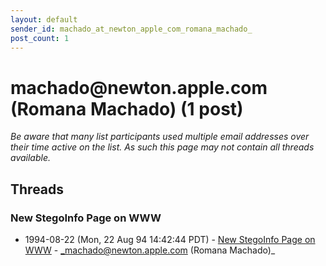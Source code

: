 ```yaml
---
layout: default
sender_id: machado_at_newton_apple_com_romana_machado_
post_count: 1
---
```


# machado<span>@</span>newton.apple.com (Romana Machado) (1 post)

_Be aware that many list participants used multiple email addresses over their time active on the list. As such this page may not contain all threads available._

## Threads

### New StegoInfo Page on WWW
+ 1994-08-22 (Mon, 22 Aug 94 14:42:44 PDT) - [New StegoInfo Page on WWW](/archive/1994/08/b9a16909f6471ee340f3fee156047a77b39d1f19827d715a9811bc283cee1b28) - _machado@newton.apple.com (Romana Machado)_

